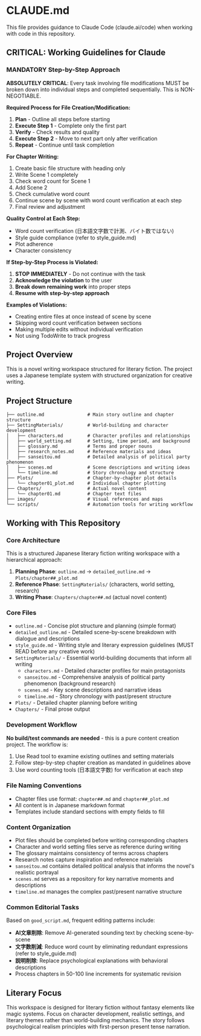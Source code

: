 # CLAUDE.md

This file provides guidance to Claude Code (claude.ai/code) when working with code in this repository.

## **CRITICAL: Working Guidelines for Claude**

### **MANDATORY Step-by-Step Approach**
**ABSOLUTELY CRITICAL**: Every task involving file modifications MUST be broken down into individual steps and completed sequentially. This is NON-NEGOTIABLE.

**Required Process for File Creation/Modification:**
1. **Plan** - Outline all steps before starting
2. **Execute Step 1** - Complete only the first part
3. **Verify** - Check results and quality
4. **Execute Step 2** - Move to next part only after verification
5. **Repeat** - Continue until task completion

**For Chapter Writing:**
1. Create basic file structure with heading only
2. Write Scene 1 completely 
3. Check word count for Scene 1
4. Add Scene 2
5. Check cumulative word count
6. Continue scene by scene with word count verification at each step
7. Final review and adjustment

**Quality Control at Each Step:**
- Word count verification (日本語文字数で計測、バイト数ではない)
- Style guide compliance (refer to style_guide.md)
- Plot adherence
- Character consistency

**If Step-by-Step Process is Violated:**
1. **STOP IMMEDIATELY** - Do not continue with the task
2. **Acknowledge the violation** to the user
3. **Break down remaining work** into proper steps
4. **Resume with step-by-step approach**

**Examples of Violations:**
- Creating entire files at once instead of scene by scene
- Skipping word count verification between sections
- Making multiple edits without individual verification
- Not using TodoWrite to track progress

## Project Overview

This is a novel writing workspace structured for literary fiction. The project uses a Japanese template system with structured organization for creative writing.

## Project Structure

```
├── outline.md                # Main story outline and chapter structure
├── SettingMaterials/         # World-building and character development
│   ├── characters.md         # Character profiles and relationships
│   ├── world_setting.md      # Setting, time period, and background
│   ├── glossary.md           # Terms and proper nouns
│   ├── research_notes.md     # Reference materials and ideas
│   ├── sanseitou.md          # Detailed analysis of political party phenomenon
│   ├── scenes.md             # Scene descriptions and writing ideas
│   └── timeline.md           # Story chronology and structure
├── Plots/                    # Chapter-by-chapter plot details
│   └── chapter01_plot.md     # Individual chapter plotting
├── Chapters/                 # Actual novel content
│   └── chapter01.md          # Chapter text files
├── images/                   # Visual references and maps
└── scripts/                  # Automation tools for writing workflow
```

## Working with This Repository

### Core Architecture
This is a structured Japanese literary fiction writing workspace with a hierarchical approach:
1. **Planning Phase**: `outline.md` → `detailed_outline.md` → `Plots/chapter##_plot.md`
2. **Reference Phase**: `SettingMaterials/` (characters, world setting, research)
3. **Writing Phase**: `Chapters/chapter##.md` (actual novel content)

### Core Files
- `outline.md` - Concise plot structure and planning (simple format)
- `detailed_outline.md` - Detailed scene-by-scene breakdown with dialogue and descriptions
- `style_guide.md` - Writing style and literary expression guidelines (MUST READ before any creative work)
- `SettingMaterials/` - Essential world-building documents that inform all writing
  - `characters.md` - Detailed character profiles for main protagonists
  - `sanseitou.md` - Comprehensive analysis of political party phenomenon (background research)  
  - `scenes.md` - Key scene descriptions and narrative ideas
  - `timeline.md` - Story chronology with past/present structure
- `Plots/` - Detailed chapter planning before writing
- `Chapters/` - Final prose output

### Development Workflow
**No build/test commands are needed** - this is a pure content creation project. The workflow is:
1. Use Read tool to examine existing outlines and setting materials
2. Follow step-by-step chapter creation as mandated in guidelines above
3. Use word counting tools (日本語文字数) for verification at each step

### File Naming Conventions
- Chapter files use format: `chapter##.md` and `chapter##_plot.md`
- All content is in Japanese markdown format
- Templates include standard sections with empty fields to fill

### Content Organization
- Plot files should be completed before writing corresponding chapters
- Character and world setting files serve as reference during writing
- The glossary maintains consistency of terms across chapters
- Research notes capture inspiration and reference materials
- `sanseitou.md` contains detailed political analysis that informs the novel's realistic portrayal
- `scenes.md` serves as a repository for key narrative moments and descriptions
- `timeline.md` manages the complex past/present narrative structure

### Common Editorial Tasks
Based on `good_script.md`, frequent editing patterns include:
- **AI文章削除**: Remove AI-generated sounding text by checking scene-by-scene
- **文字数削減**: Reduce word count by eliminating redundant expressions (refer to style_guide.md)
- **説明削除**: Replace psychological explanations with behavioral descriptions
- Process chapters in 50-100 line increments for systematic revision

## Literary Focus
This workspace is designed for literary fiction without fantasy elements like magic systems. Focus on character development, realistic settings, and literary themes rather than world-building mechanics. The story follows psychological realism principles with first-person present tense narration.